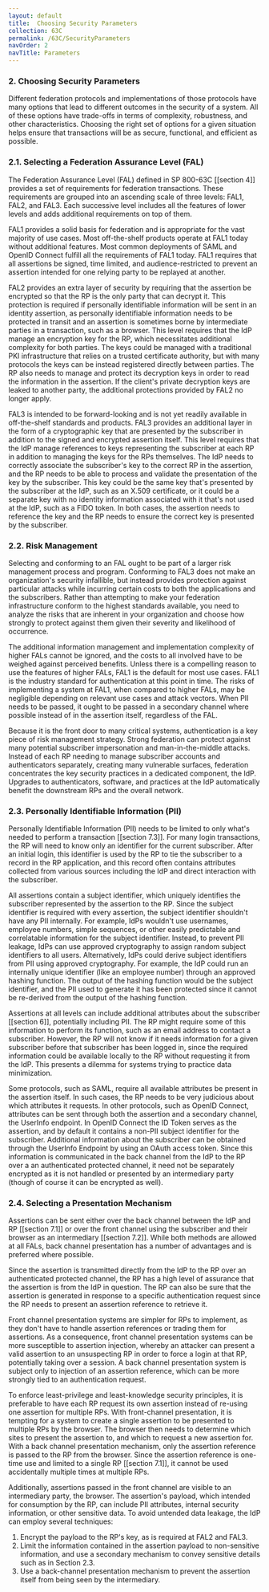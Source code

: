 ```yaml
---
layout: default
title:  Choosing Security Parameters
collection: 63C
permalink: /63C/SecurityParameters
navOrder: 2  
navTitle: Parameters  
---
```


### 2. Choosing Security Parameters

Different federation protocols and implementations of those protocols have many options that lead to different outcomes in the security of a system. All of these options have trade-offs in terms of complexity, robustness, and other characteristics. Choosing the right set of options for a given situation helps ensure that transactions will be as secure, functional, and efficient as possible.

### 2.1. Selecting a Federation Assurance Level (FAL)

The Federation Assurance Level (FAL) defined in SP 800-63C [[section 4]] provides a set of requirements for federation transactions. These requirements are grouped into an ascending scale of three levels: FAL1, FAL2, and FAL3. Each successive level includes all the features of lower levels and adds additional requirements on top of them. 

FAL1 provides a solid basis for federation and is appropriate for the vast majority of use cases. Most off-the-shelf products operate at FAL1 today without additional features. Most common deployments of SAML and OpenID Connect fulfill all the requirements of FAL1 today. FAL1 requires that all assertions be signed, time limited, and audience-restricted to prevent an assertion intended for one relying party to be replayed at another. 

FAL2 provides an extra layer of security by requiring that the assertion be encrypted so that the RP is the only party that can decrypt it. This protection is required if personally identifiable information will be sent in an identity assertion, as personally identifiable information needs to be protected in transit and an assertion is sometimes borne by intermediate parties in a transaction, such as a browser. This level requires that the IdP manage an encryption key for the RP, which necessitates additional complexity for both parties. The keys could be managed with a traditional PKI infrastructure that relies on a trusted certificate authority, but with many protocols the keys can be instead registered directly between parties. The RP also needs to manage and protect its decryption keys in order to read the information in the assertion. If the client's private decryption keys are leaked to another party, the additional protections provided by FAL2 no longer apply. 

FAL3 is intended to be forward-looking and is not yet readily available in off-the-shelf standards and products. FAL3 provides an additional layer in the form of a cryptographic key that are presented by the subscriber in addition to the signed and encrypted assertion itself. This level requires that the IdP manage references to keys representing the subscriber at each RP in addition to managing the keys for the RPs themselves. The IdP needs to correctly associate the subscriber's key to the correct RP in the assertion, and the RP needs to be able to process and validate the presentation of the key by the subscriber. This key could be the same key that's presented by the subscriber at the IdP, such as an X.509 certificate, or it could be a separate key with no identity information associated with it that's not used at the IdP, such as a FIDO token. In both cases, the assertion needs to reference the key and the RP needs to ensure the correct key is presented by the subscriber.

### 2.2. Risk Management

Selecting and conforming to an FAL ought to be part of a larger risk management process and program. Conforming to FAL3 does not make an organization's security infallible, but instead provides protection against particular attacks while incurring certain costs to both the applications and the subscribers. Rather than attempting to make your federation infrastructure conform to the highest standards available, you need to analyze the risks that are inherent in your organization and choose how strongly to protect against them given their severity and likelihood of occurrence.

The additional information management and implementation complexity of higher FALs cannot be ignored, and the costs to all involved have to be weighed against perceived benefits. Unless there is a compelling reason to use the features of higher FALs, FAL1 is the default for most use cases. FAL1 is the industry standard for authentication at this point in time. The risks of implementing a system at FAL1, when compared to higher FALs, may be negligible depending on relevant use cases and attack vectors. When PII needs to be passed, it ought to be passed in a secondary channel where possible instead of in the assertion itself, regardless of the FAL.

Because it is the front door to many critical systems, authentication is a key piece of risk management strategy. Strong federation can protect against many potential subscriber impersonation and man-in-the-middle attacks. Instead of each RP needing to manage subscriber accounts and authenticators separately, creating many vulnerable surfaces, federation concentrates the key security practices in a dedicated component, the IdP. Upgrades to authenticators, software, and practices at the IdP automatically benefit the downstream RPs and the overall network. 

### 2.3. Personally Identifiable Information (PII)

Personally Identifiable Information (PII) needs to be limited to only what's needed to perform a transaction [[section 7.3]]. For many login transactions, the RP will need to know only an identifier for the current subscriber. After an initial login, this identifier is used by the RP to tie the subscriber to a record in the RP application, and this record often contains attributes collected from various sources including the IdP and direct interaction with the subscriber. 

All assertions contain a subject identifier, which uniquely identifies the subscriber represented by the assertion to the RP. Since the subject identifier is required with every assertion, the subject identifier shouldn't have any PII internally. For example, IdPs wouldn't use usernames, employee numbers, simple sequences, or other easily predictable and correlatable information for the subject identifier. Instead, to prevent PII leakage, IdPs can use approved cryptography to assign random subject identifiers to all users. Alternatively, IdPs could derive subject identifiers from PII using approved cryptography. For example, the IdP could run an internally unique identifier (like an employee number) through an approved hashing function. The output of the hashing function would be the subject identifier, and the PII used to generate it has been protected since it cannot be re-derived from the output of the hashing function.

Assertions at all levels can include additional attributes about the subscriber [[section 6]], potentially including PII. The RP might require some of this information to perform its function, such as an email address to contact a subscriber. However, the RP will not know if it needs information for a given subscriber before that subscriber has been logged in, since the required information could be available locally to the RP without requesting it from the IdP. This presents a dilemma for systems trying to practice data minimization.

Some protocols, such as SAML, require all available attributes be present in the assertion itself. In such cases, the RP needs to be very judicious about which attributes it requests. In other protocols, such as OpenID Connect, attributes can be sent through both the assertion and a secondary channel, the UserInfo endpoint. In OpenID Connect the ID Token serves as the assertion, and by default it contains a non-PII subject identifier for the subscriber. Additional information about the subscriber can be obtained through the UserInfo Endpoint by using an OAuth access token. Since this information is communicated in the back channel from the IdP to the RP over a an authenticated protected channel, it need not be separately encrypted as it is not handled or presented by an intermediary party (though of course it can be encrypted as well).

### 2.4. Selecting a Presentation Mechanism

Assertions can be sent either over the back channel between the IdP and RP [[section 7.1]] or over the front channel using the subscriber and their browser as an intermediary [[section 7.2]]. While both methods are allowed at all FALs, back channel presentation has a number of advantages and is preferred where possible.

Since the assertion is transmitted directly from the IdP to the RP over an authenticated protected channel, the RP has a high level of assurance that the assertion is from the IdP in question. The RP can also be sure that the assertion is generated in response to a specific authentication request since the RP needs to present an assertion reference to retrieve it. 

Front channel presentation systems are simpler for RPs to implement, as they don't have to handle assertion references or trading them for assertions. As a consequence, front channel presentation systems can be more susceptible to assertion injection, whereby an attacker can present a valid assertion to an unsuspecting RP in order to force a login at that RP, potentially taking over a session. A back channel presentation system is subject only to injection of an assertion reference, which can be more strongly tied to an authentication request. 

To enforce least-privilege and least-knowledge security principles, it is preferable to have each RP request its own assertion instead of re-using one assertion for multiple RPs. With front-channel presentation, it is tempting for a system to create a single assertion to be presented to multiple RPs by the browser. The browser then needs to determine which sites to present the assertion to, and which to request a new assertion for. With a back channel presentation mechanism, only the assertion reference is passed to the RP from the browser. Since the assertion reference is one-time use and limited to a single RP [[section 7.1]], it cannot be used accidentally multiple times at multiple RPs.

Additionally, assertions passed in the front channel are visible to an intermediary party, the browser. The assertion's payload, which intended for consumption by the RP, can include PII attributes, internal security information, or other sensitive data. To avoid untended data leakage, the IdP can employ several techniques:

1. Encrypt the payload to the RP's key, as is required at FAL2 and FAL3.
1. Limit the information contained in the assertion payload to non-sensitive information, and use a secondary mechanism to convey sensitive details such as in Section 2.3.
1. Use a back-channel presentation mechanism to prevent the assertion itself from being seen by the intermediary. 

